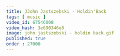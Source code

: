 ```yaml
---
title: JJohn Jastszebski - Holdin'Back
tags: [ music ]
video_id: 67546008
video_hash: 3e690346e8
image: john jastszebski - holdin back.gif
published: true
order : 27000
---
```

